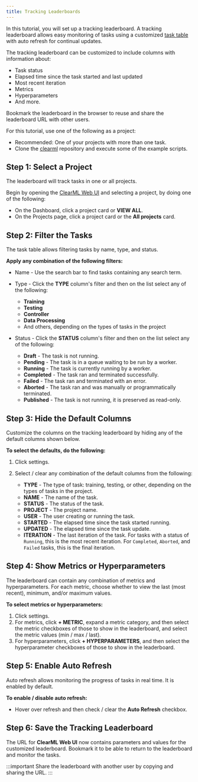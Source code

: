 ```yaml
---
title: Tracking Leaderboards
---
```


In this tutorial, you will set up a tracking leaderboard. A tracking leaderboard allows easy monitoring of tasks 
using a customized [task table](../../webapp/webapp_exp_table.md) with auto refresh for continual updates.

The tracking leaderboard can be customized to include columns with information about:
* Task status
* Elapsed time since the task started and last updated
* Most recent iteration
* Metrics
* Hyperparameters
* And more. 

Bookmark the leaderboard in the browser to reuse and share the leaderboard URL with other users.

For this tutorial, use one of the following as a project:

* Recommended: One of your projects with more than one task. 
* Clone the [clearml](https://github.com/clearml/clearml) repository and execute some of the example scripts.

## Step 1: Select a Project

The leaderboard will track tasks in one or all projects. 

Begin by opening the [ClearML Web UI](../../webapp/webapp_overview.md) and selecting a project, by doing one of the following:
* On the Dashboard, click a project card or **VIEW ALL**.
* On the Projects page, click a project card or the **All projects** card.

## Step 2: Filter the Tasks

The task table allows filtering tasks by name, type, and status.

**Apply any combination of the following filters:**

* Name - Use the search bar to find tasks containing any search term.
* Type - Click the **TYPE** column's filter and then on the list select any of the following:
    * **Training**
    * **Testing**
    * **Controller**
    * **Data Processing**
    * And others, depending on the types of tasks in the project 
* Status - Click the **STATUS** column's filter and then on the list select any of the following:

    * **Draft** - The task is not running.
    * **Pending** - The task is in a queue waiting to be run by a worker.
    * **Running** - The task is currently running by a worker.
    * **Completed** - The task ran and terminated successfully.
    * **Failed** - The task ran and terminated with an error.
    * **Aborted** - The task ran and was manually or programmatically terminated.
    * **Published** - The task is not running, it is preserved as read-only.

## Step 3: Hide the Default Columns

Customize the columns on the tracking leaderboard by hiding any of the default columns shown below.

**To select the defaults, do the following:**

1. Click settings. 
1. Select / clear any combination of the default columns from the following:

    * **TYPE** - The type of task: training, testing, or other, depending on the types of tasks in the project.
    * **NAME** - The name of the task.
    * **STATUS** - The status of the task.
    * **PROJECT** - The project name.
    * **USER** - The user creating or running the task.
    * **STARTED** - The elapsed time since the task started running.
    * **UPDATED** - The elapsed time since the task update.
    * **ITERATION** - The last iteration of the task. For tasks with a status of `Running`, this is the most recent iteration. For `Completed`, `Aborted`, and `Failed` tasks, this is the final iteration.

## Step 4: Show Metrics or Hyperparameters

The leaderboard can contain any combination of metrics and hyperparameters. For each metric, choose whether to view the last (most 
recent), minimum, and/or maximum values.

**To select metrics or hyperparameters:**

1. Click settings. 
1. For metrics, click **+ METRIC**, expand a metric category, and then select the metric checkboxes of those to show in 
   the leaderboard, and select the metric values (min / max / last).
1. For hyperparameters, click **+ HYPERPARAMETERS**, and then select the hyperparameter checkboxes of those to show in the leaderboard.

## Step 5: Enable Auto Refresh

Auto refresh allows monitoring the progress of tasks in real time. It is enabled by default. 

**To enable / disable auto refresh:**

* Hover over refresh and then check / clear the **Auto Refresh** checkbox.

## Step 6: Save the Tracking Leaderboard

The URL for **ClearML Web UI** now contains parameters and values for the customized leaderboard. Bookmark it to be able 
to return to the leaderboard and monitor the tasks.

:::important 
Share the leaderboard with another user by copying and sharing the URL.
:::